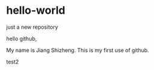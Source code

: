 # hello-world
just a new repository

hello github,

My name is Jiang Shizheng.
This is my first use of github.


test2
